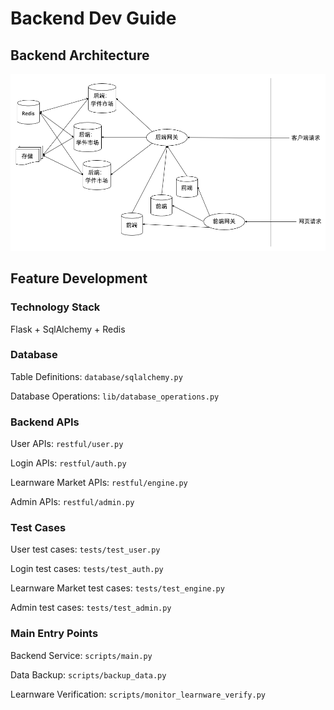 # Backend Dev Guide

## Backend Architecture
![Architecture](../../public/architecture.png)

## Feature Development
### Technology Stack
Flask + SqlAlchemy + Redis

### Database
Table Definitions: `database/sqlalchemy.py`

Database Operations: `lib/database_operations.py`

### Backend APIs
User APIs: `restful/user.py`

Login APIs: `restful/auth.py`

Learnware Market APIs: `restful/engine.py`

Admin APIs: `restful/admin.py`

### Test Cases
User test cases: `tests/test_user.py`

Login test cases: `tests/test_auth.py`

Learnware Market test cases: `tests/test_engine.py`

Admin test cases: `tests/test_admin.py`

### Main Entry Points
Backend Service: `scripts/main.py`

Data Backup: `scripts/backup_data.py`

Learnware Verification: `scripts/monitor_learnware_verify.py`